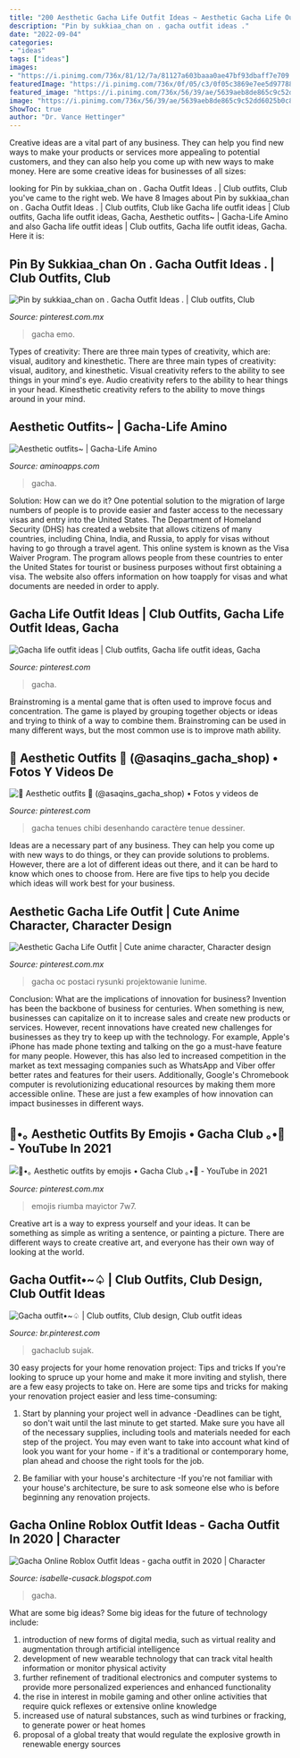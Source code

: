 ```yaml
---
title: "200 Aesthetic Gacha Life Outfit Ideas ~ Aesthetic Gacha Life Outfit"
description: "Pin by sukkiaa_chan on . gacha outfit ideas ."
date: "2022-09-04"
categories:
- "ideas"
tags: ["ideas"]
images:
- "https://i.pinimg.com/736x/81/12/7a/81127a603baaa0ae47bf93dbaff7e709.jpg"
featuredImage: "https://i.pinimg.com/736x/0f/05/c3/0f05c3869e7ee5d97788658be042d393.jpg"
featured_image: "https://i.pinimg.com/736x/56/39/ae/5639aeb8de865c9c52dd6025b0c81d06.jpg"
image: "https://i.pinimg.com/736x/56/39/ae/5639aeb8de865c9c52dd6025b0c81d06.jpg"
ShowToc: true
author: "Dr. Vance Hettinger"
---
```



Creative ideas are a vital part of any business. They can help you find new ways to make your products or services more appealing to potential customers, and they can also help you come up with new ways to make money. Here are some creative ideas for businesses of all sizes: 

	

		
looking for Pin by sukkiaa_chan on . Gacha Outfit Ideas . | Club outfits, Club you've came to the right web. We have 8 Images about Pin by sukkiaa_chan on . Gacha Outfit Ideas . | Club outfits, Club like Gacha life outfit ideas | Club outfits, Gacha life outfit ideas, Gacha, Aesthetic outfits~ | Gacha-Life Amino and also Gacha life outfit ideas | Club outfits, Gacha life outfit ideas, Gacha. Here it is:
		
    
## Pin By Sukkiaa_chan On . Gacha Outfit Ideas . | Club Outfits, Club

<img loading=lazy src="https://i.pinimg.com/736x/0f/05/c3/0f05c3869e7ee5d97788658be042d393.jpg" onerror="this.onerror=null;this.src='https://tse1.mm.bing.net/th?id=OIP.BoeDIhLkmW4Gdljpg4QV0wHaIM&amp;pid=15.1';" alt="Pin by sukkiaa_chan on . Gacha Outfit Ideas . | Club outfits, Club">

_Source: pinterest.com.mx_

>gacha emo. 

	

Types of creativity: There are three main types of creativity, which are: visual, auditory and kinesthetic.
There are three main types of creativity: visual, auditory, and kinesthetic. Visual creativity refers to the ability to see things in your mind's eye. Audio creativity refers to the ability to hear things in your head. Kinesthetic creativity refers to the ability to move things around in your mind.

    
## Aesthetic Outfits~ | Gacha-Life Amino

<img loading=lazy src="http://pm1.narvii.com/7241/a6f7a47c6ac71c34ee15d62cd67bdf870770cf4cr1-1020-644v2_uhq.jpg" onerror="this.onerror=null;this.src='https://tse4.mm.bing.net/th?id=OIP.lVZFfAJoPZRUhXM-f_bAygHaEr&amp;pid=15.1';" alt="Aesthetic outfits~ | Gacha-Life Amino">

_Source: aminoapps.com_

>gacha. 

	

Solution: How can we do it?
One potential solution to the migration of large numbers of people is to provide easier and faster access to the necessary visas and entry into the United States. The Department of Homeland Security (DHS) has created a website that allows citizens of many countries, including China, India, and Russia, to apply for visas without having to go through a travel agent. This online system is known as the Visa Waiver Program. The program allows people from these countries to enter the United States for tourist or business purposes without first obtaining a visa. The website also offers information on how toapply for visas and what documents are needed in order to apply.

    
## Gacha Life Outfit Ideas | Club Outfits, Gacha Life Outfit Ideas, Gacha

<img loading=lazy src="https://i.pinimg.com/736x/c1/ec/80/c1ec801c9ad52569f11d6a8fa15b88a4.jpg" onerror="this.onerror=null;this.src='https://tse2.mm.bing.net/th?id=OIP.sUqyMRydndl6uySnGAC1FAHaNL&amp;pid=15.1';" alt="Gacha life outfit ideas | Club outfits, Gacha life outfit ideas, Gacha">

_Source: pinterest.com_

>gacha. 

	

Brainstroming is a mental game that is often used to improve focus and concentration. The game is played by grouping together objects or ideas and trying to think of a way to combine them. Brainstroming can be used in many different ways, but the most common use is to improve math ability.

    
## 🌻 Aesthetic Outfits 🌻 (@asaqins_gacha_shop) • Fotos Y Videos De

<img loading=lazy src="https://i.pinimg.com/736x/81/12/7a/81127a603baaa0ae47bf93dbaff7e709.jpg" onerror="this.onerror=null;this.src='https://tse2.mm.bing.net/th?id=OIP.MTEFsY7fKC4JtOin0ZD3fQHaHa&amp;pid=15.1';" alt="🌻 Aesthetic outfits 🌻 (@asaqins_gacha_shop) • Fotos y videos de">

_Source: pinterest.com_

>gacha tenues chibi desenhando caractère tenue dessiner. 

	

Ideas are a necessary part of any business. They can help you come up with new ways to do things, or they can provide solutions to problems. However, there are a lot of different ideas out there, and it can be hard to know which ones to choose from. Here are five tips to help you decide which ideas will work best for your business.

    
## Aesthetic Gacha Life Outfit | Cute Anime Character, Character Design

<img loading=lazy src="https://i.pinimg.com/736x/f4/9d/20/f49d20148beeea73d7cb222b582cf978.jpg" onerror="this.onerror=null;this.src='https://tse4.mm.bing.net/th?id=OIP.UitcgjCxtdt42xJfWn92oQHaJS&amp;pid=15.1';" alt="Aesthetic Gacha Life Outfit | Cute anime character, Character design">

_Source: pinterest.com.mx_

>gacha oc postaci rysunki projektowanie lunime. 

	

Conclusion: What are the implications of innovation for business?
Invention has been the backbone of business for centuries. When something is new, businesses can capitalize on it to increase sales and create new products or services. However, recent innovations have created new challenges for businesses as they try to keep up with the technology. For example, Apple's iPhone has made phone texting and talking on the go a must-have feature for many people. However, this has also led to increased competition in the market as text messaging companies such as WhatsApp and Viber offer better rates and features for their users. Additionally, Google's Chromebook computer is revolutionizing educational resources by making them more accessible online. These are just a few examples of how innovation can impact businesses in different ways.

    
## 🤍•｡ Aesthetic Outfits By Emojis • Gacha Club ｡•🤍 - YouTube In 2021

<img loading=lazy src="https://i.pinimg.com/736x/56/39/ae/5639aeb8de865c9c52dd6025b0c81d06.jpg" onerror="this.onerror=null;this.src='https://tse1.mm.bing.net/th?id=OIP.qGYf7jBw3UNFaSE2td9NKAHaFj&amp;pid=15.1';" alt="🤍•｡ Aesthetic outfits by emojis • Gacha Club ｡•🤍 - YouTube in 2021">

_Source: pinterest.com.mx_

>emojis riumba mayictor 7w7. 

	

Creative art is a way to express yourself and your ideas. It can be something as simple as writing a sentence, or painting a picture. There are different ways to create creative art, and everyone has their own way of looking at the world.

    
## Gacha Outfit•~♤ | Club Outfits, Club Design, Club Outfit Ideas

<img loading=lazy src="https://i.pinimg.com/736x/d6/4e/de/d64ede2b2ac37afcfac69fe13136f69c.jpg" onerror="this.onerror=null;this.src='https://tse4.mm.bing.net/th?id=OIP.s0x-2DQ-rfVZGZWrbP-ktwHaHW&amp;pid=15.1';" alt="Gacha outfit•~♤ | Club outfits, Club design, Club outfit ideas">

_Source: br.pinterest.com_

>gachaclub sujak. 

	

30 easy projects for your home renovation project: Tips and tricks
If you're looking to spruce up your home and make it more inviting and stylish, there are a few easy projects to take on. Here are some tips and tricks for making your renovation project easier and less time-consuming:
1. Start by planning your project well in advance -Deadlines can be tight, so don't wait until the last minute to get started. Make sure you have all of the necessary supplies, including tools and materials needed for each step of the project. You may even want to take into account what kind of look you want for your home - if it's a traditional or contemporary home, plan ahead and choose the right tools for the job.

2. Be familiar with your house's architecture -If you're not familiar with your house's architecture, be sure to ask someone else who is before beginning any renovation projects.

    
## Gacha Online Roblox Outfit Ideas - Gacha Outfit In 2020 | Character

<img loading=lazy src="https://lh6.googleusercontent.com/proxy/1SyaN-8cfw4EIP9FSAA0OW6fnvu-IC4CIRK7VdLLrxdCpETno64V4QF5NOWVacC2OUdboPj7Xoa9rHjW9Z2hZU0UhKxNsmu1K85gnha2vKpzDQ=w1200-h630-p-k-no-nu" onerror="this.onerror=null;this.src='https://tse4.mm.bing.net/th?id=OIP.9qqrjJvKDrkIKMkARNpvDgHaD4&amp;pid=15.1';" alt="Gacha Online Roblox Outfit Ideas - gacha outfit in 2020 | Character">

_Source: isabelle-cusack.blogspot.com_

>gacha. 

	

What are some big ideas?
Some big ideas for the future of technology include: 
1) introduction of new forms of digital media, such as virtual reality and augmentation through artificial intelligence 
2) development of new wearable technology that can track vital health information or monitor physical activity 
3) further refinement of traditional electronics and computer systems to provide more personalized experiences and enhanced functionality 
4) the rise in interest in mobile gaming and other online activities that require quick reflexes or extensive online knowledge 
5) increased use of natural substances, such as wind turbines or fracking, to generate power or heat homes 
6) proposal of a global treaty that would regulate the explosive growth in renewable energy sources

